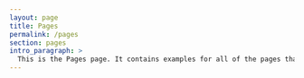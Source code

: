 ```yaml
---
layout: page
title: Pages
permalink: /pages
section: pages
intro_paragraph: >
  This is the Pages page. It contains examples for all of the pages that are used on developers.redhat.com.
---
```

